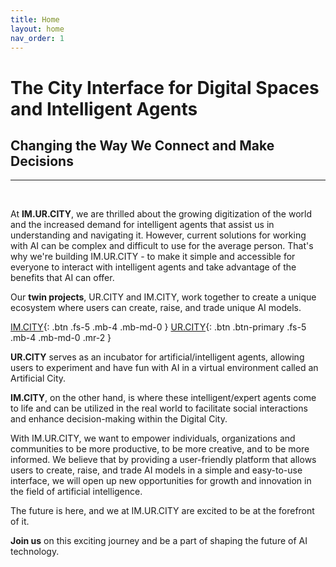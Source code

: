 ```yaml
---
title: Home
layout: home
nav_order: 1
---
```


# The City Interface for Digital Spaces and Intelligent Agents 
## Changing the Way We Connect and Make Decisions
---------------------------------------

&nbsp;

At **IM.UR.CITY**, we are thrilled about the growing digitization of the world and the increased demand for intelligent agents that assist us in understanding and navigating it. However, current solutions for working with AI can be complex and difficult to use for the average person. That's why we're building IM.UR.CITY - to make it simple and accessible for everyone to interact with intelligent agents and take advantage of the benefits that AI can offer.

Our **twin projects**, UR.CITY and IM.CITY, work together to create a unique ecosystem where users can create, raise, and trade unique AI models. 

[IM.CITY]{: .btn .fs-5 .mb-4 .mb-md-0 }
[UR.CITY]{: .btn .btn-primary .fs-5 .mb-4 .mb-md-0 .mr-2 }

**UR.CITY** serves as an incubator for artificial/intelligent agents, allowing users to experiment and have fun with AI in a virtual environment called an Artificial City.    

**IM.CITY**, on the other hand, is where these intelligent/expert agents come to life and can be utilized in the real world to facilitate social interactions and enhance decision-making within the Digital City.

With IM.UR.CITY, we want to empower individuals, organizations and communities to be more productive, to be more creative, and to be more informed. We believe that by providing a user-friendly platform that allows users to create, raise, and trade AI models in a simple and easy-to-use interface, we will open up new opportunities for growth and innovation in the field of artificial intelligence.

The future is here, and we at IM.UR.CITY are excited to be at the forefront of it. 

**Join us** on this exciting journey and be a part of shaping the future of AI technology.


[IM.CITY]: https://docs.im.city "The Digital City"
[UR.CITY]: https://docs.ur.city "The Artificial City"